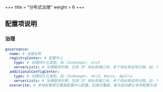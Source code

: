 +++
title = "分布式治理"
weight = 6
+++

## 配置项说明

### 治理

```yaml
governance:  
  name: # 治理名称
  registryCenter: # 配置中心
    type: # 治理持久化类型。如：Zookeeper, etcd
    serverLists: # 治理服务列表。包括 IP 地址和端口号。多个地址用逗号分隔。如: host1:2181,host2:2181 
  additionalConfigCenter:
    type: # 治理持久化类型。如：Zookeeper, etcd, Nacos, Apollo
    serverLists: # 治理服务列表。包括 IP 地址和端口号。多个地址用逗号分隔。如: host1:2181,host2:2181 
  overwrite: # 本地配置是否覆盖配置中心配置。如果可覆盖，每次启动都以本地配置为准
```
